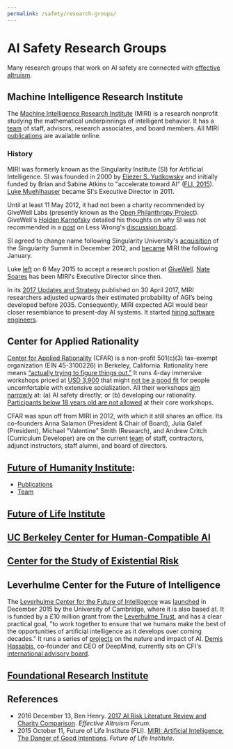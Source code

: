 ```yaml
---
permalink: /safety/research-groups/
---
```

# AI Safety Research Groups

Many research groups that work on AI safety are connected with [effective altruism](http://realai.org/safety/effective-altruism/).

## Machine Intelligence Research Institute

The [Machine Intelligence Research Institute](https://intelligence.org/) (MIRI) is a research nonprofit studying the mathematical underpinnings of intelligent behavior. It has a [team](https://intelligence.org/team/) of staff, advisors, research associates, and board members. All MIRI [publications](https://intelligence.org/all-publications/) are available online.

### History

MIRI was formerly known as the Singularity Institute (SI) for Artificial Intelligence. SI was founded in 2000 by [Eliezer S. Yudkowsky](http://yudkowsky.net/) and initially funded by Brian and Sabine Atkins to "accelerate toward AI" ([FLI, 2015](https://futureoflife.org/2015/10/11/113/)). [Luke Muehlhauser](http://lukemuehlhauser.com/) became SI's Executive Director in 2011.

Until at least 11 May 2012, it had not been a charity recommended by GiveWell Labs (presently known as the [Open Philanthropy Project](http://www.openphilanthropy.org/)). GiveWell's [Holden Karnofsky](http://www.openphilanthropy.org/about/team/holden-karnofsky) detailed his thoughts on why SI was not recommended in a [post](http://lesswrong.com/lw/cbs/thoughts_on_the_singularity_institute_si/) on Less Wrong's [discussion board](http://lesswrong.com/r/discussion/new/).

SI agreed to change name following Singularity University's [acquisition](http://singularityu.org/2012/12/09/singularity-university-acquires-the-singularity-summit/) of the Singularity Summit in December 2012, and [became](https://intelligence.org/2013/01/30/we-are-now-the-machine-intelligence-research-institute-miri/) MIRI the following January.

Luke [left](https://intelligence.org/2015/05/06/a-fond-farewell-and-a-new-executive-director/) on 6 May 2015 to accept a research postion at [GiveWell](http://realai.org/safety/effective-altruism/#givewell-good-ventures-and-the-open-philanthropy-project). [Nate Soares](http://so8r.es/) has been MIRI's Executive Director since then.

In its [2017 Updates and Strategy](https://intelligence.org/2017/04/30/2017-updates-and-strategy/) published on 30 April 2017, MIRI researchers adjusted upwards their estimated probability of AGI’s being developed before 2035. Consequently, MIRI expected AGI would bear closer resemblance to present-day AI systems. It started [hiring software engineers](https://intelligence.org/2017/04/30/software-engineer-internship-staff-openings/).

## Center for Applied Rationality

[Center for Applied Rationality](http://rationality.org/) (CFAR) is a non-profit 501(c)(3) tax-exempt organization (EIN 45-3100226) in Berkeley, California. Rationality here means [“actually trying to figure things out.”](http://rationality.org/about/mission) It runs 4-day immersive workshops priced at [USD 3,900](http://rationality.org/workshops/faq#what-is-the-price-of-the-workshop) that might [not be a good fit](http://rationality.org/workshops/faq#who-shouldnt-attend-cfar-workshops) for people uncomfortable with extensive socialization. All their workshops [aim narrowly](http://rationality.org/about/mission#third-we-are-focused-specifically-on-existential-win-and-on-the-people-social-fabric-and-thinking-skills-that-might-most-help-with-that--we-see-ai-safety-as-especially-key-here) at: (a) AI safety directly; or (b) developing our rationality. [Participants below 18 years old are not allowed](http://rationality.org/workshops/faq#im-not-18-yet-can-i-still-attend) at their core workshops.

CFAR was spun off from MIRI in 2012, with which it still shares an office. Its co-founders Anna Salamon (President & Chair of Board), Julia Galef (President), Michael "Valentine" Smith (Research), and Andrew Critch (Curriculum Developer) are on the current [team](http://rationality.org/about/team) of staff, contractors, adjunct instructors, staff alumni, and board of directors.

## [Future of Humanity Institute](https://www.fhi.ox.ac.uk/):

* [Publications](http://www.fhi.ox.ac.uk/publications/)
* [Team](https://www.fhi.ox.ac.uk/about/the-team/)

## [Future of Life Institute](https://futureoflife.org/)

## [UC Berkeley Center for Human-Compatible AI](http://humancompatible.ai/)

## [Center for the Study of Existential Risk](http://cser.org/)

## Leverhulme Center for the Future of Intelligence

The [Leverhulme Center for the Future of Intelligence](http://lcfi.ac.uk/) was [launched](http://www.cam.ac.uk/research/news/the-future-of-intelligence-cambridge-university-launches-new-centre-to-study-ai-and-the-future-of) in December 2015 by the University of Cambridge, where it is also based at. It is funded by a £10 million grant from the [Leverhulme Trust](https://www.leverhulme.ac.uk/), and has a clear practical goal, "to work together to ensure that we humans make the best of the opportunities of artificial intelligence as it develops over coming decades." It runs a series of [projects](http://www.lcfi.ac.uk/projects/) on the nature and impact of AI. [Demis Hassabis](http://lcfi.ac.uk/about/people/demis-hassabis/), co-founder and CEO of DeepMind, currently sits on CFI's [international advisory board](http://lcfi.ac.uk/about/people/).

## [Foundational Research Institute](https://foundational-research.org/)

## References

* 2016 December 13, Ben Henry. [2017 AI Risk Literature Review and Charity Comparison](http://effective-altruism.com/ea/14w/2017_ai_risk_literature_review_and_charity/). *Effective Altruism Forum*.
* 2015 October 11, Future of Life Institute (FLI). [MIRI: Artificial Intelligence: The Danger of Good Intentions](https://futureoflife.org/2015/10/11/113/). *Future of Life Institute*.
